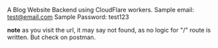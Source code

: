 A Blog Website Backend using CloudFlare workers.
Sample email: test@email.com
Sample Password: test123

**note** as you visit the url, it may say not found, as no logic for "/" route is written. But check on postman. 
